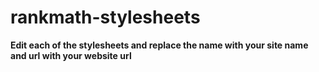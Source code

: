 # rankmath-stylesheets

**Edit each of the stylesheets and replace the name with your site name and url with your website url**
